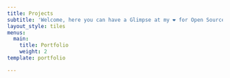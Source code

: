 ```yaml
---
title: Projects
subtitle: 'Welcome, here you can have a Glimpse at my ❤️ for Open Source. '
layout_style: tiles
menus:
  main:
    title: Portfolio
    weight: 2
template: portfolio

---
```

